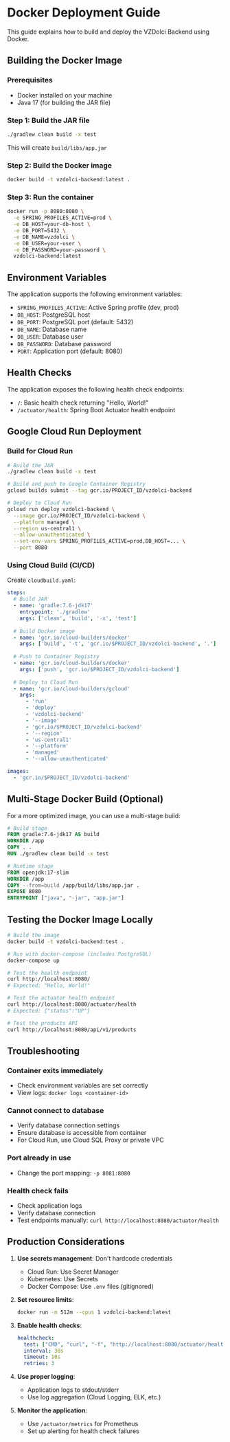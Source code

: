 # Docker Deployment Guide

This guide explains how to build and deploy the VZDolci Backend using Docker.

## Building the Docker Image

### Prerequisites
- Docker installed on your machine
- Java 17 (for building the JAR file)

### Step 1: Build the JAR file
```bash
./gradlew clean build -x test
```

This will create `build/libs/app.jar`

### Step 2: Build the Docker image
```bash
docker build -t vzdolci-backend:latest .
```

### Step 3: Run the container
```bash
docker run -p 8080:8080 \
  -e SPRING_PROFILES_ACTIVE=prod \
  -e DB_HOST=your-db-host \
  -e DB_PORT=5432 \
  -e DB_NAME=vzdolci \
  -e DB_USER=your-user \
  -e DB_PASSWORD=your-password \
  vzdolci-backend:latest
```

## Environment Variables

The application supports the following environment variables:

- `SPRING_PROFILES_ACTIVE`: Active Spring profile (dev, prod)
- `DB_HOST`: PostgreSQL host
- `DB_PORT`: PostgreSQL port (default: 5432)
- `DB_NAME`: Database name
- `DB_USER`: Database user
- `DB_PASSWORD`: Database password
- `PORT`: Application port (default: 8080)

## Health Checks

The application exposes the following health check endpoints:

- `/`: Basic health check returning "Hello, World!"
- `/actuator/health`: Spring Boot Actuator health endpoint

## Google Cloud Run Deployment

### Build for Cloud Run
```bash
# Build the JAR
./gradlew clean build -x test

# Build and push to Google Container Registry
gcloud builds submit --tag gcr.io/PROJECT_ID/vzdolci-backend

# Deploy to Cloud Run
gcloud run deploy vzdolci-backend \
  --image gcr.io/PROJECT_ID/vzdolci-backend \
  --platform managed \
  --region us-central1 \
  --allow-unauthenticated \
  --set-env-vars SPRING_PROFILES_ACTIVE=prod,DB_HOST=... \
  --port 8080
```

### Using Cloud Build (CI/CD)

Create `cloudbuild.yaml`:
```yaml
steps:
  # Build JAR
  - name: 'gradle:7.6-jdk17'
    entrypoint: './gradlew'
    args: ['clean', 'build', '-x', 'test']
  
  # Build Docker image
  - name: 'gcr.io/cloud-builders/docker'
    args: ['build', '-t', 'gcr.io/$PROJECT_ID/vzdolci-backend', '.']
  
  # Push to Container Registry
  - name: 'gcr.io/cloud-builders/docker'
    args: ['push', 'gcr.io/$PROJECT_ID/vzdolci-backend']
  
  # Deploy to Cloud Run
  - name: 'gcr.io/cloud-builders/gcloud'
    args:
      - 'run'
      - 'deploy'
      - 'vzdolci-backend'
      - '--image'
      - 'gcr.io/$PROJECT_ID/vzdolci-backend'
      - '--region'
      - 'us-central1'
      - '--platform'
      - 'managed'
      - '--allow-unauthenticated'

images:
  - 'gcr.io/$PROJECT_ID/vzdolci-backend'
```

## Multi-Stage Docker Build (Optional)

For a more optimized image, you can use a multi-stage build:

```dockerfile
# Build stage
FROM gradle:7.6-jdk17 AS build
WORKDIR /app
COPY . .
RUN ./gradlew clean build -x test

# Runtime stage
FROM openjdk:17-slim
WORKDIR /app
COPY --from=build /app/build/libs/app.jar .
EXPOSE 8080
ENTRYPOINT ["java", "-jar", "app.jar"]
```

## Testing the Docker Image Locally

```bash
# Build the image
docker build -t vzdolci-backend:test .

# Run with docker-compose (includes PostgreSQL)
docker-compose up

# Test the health endpoint
curl http://localhost:8080/
# Expected: "Hello, World!"

# Test the actuator health endpoint
curl http://localhost:8080/actuator/health
# Expected: {"status":"UP"}

# Test the products API
curl http://localhost:8080/api/v1/products
```

## Troubleshooting

### Container exits immediately
- Check environment variables are set correctly
- View logs: `docker logs <container-id>`

### Cannot connect to database
- Verify database connection settings
- Ensure database is accessible from container
- For Cloud Run, use Cloud SQL Proxy or private VPC

### Port already in use
- Change the port mapping: `-p 8081:8080`

### Health check fails
- Check application logs
- Verify database connection
- Test endpoints manually: `curl http://localhost:8080/actuator/health`

## Production Considerations

1. **Use secrets management**: Don't hardcode credentials
   - Cloud Run: Use Secret Manager
   - Kubernetes: Use Secrets
   - Docker Compose: Use `.env` files (gitignored)

2. **Set resource limits**:
   ```bash
   docker run -m 512m --cpus 1 vzdolci-backend:latest
   ```

3. **Enable health checks**:
   ```yaml
   healthcheck:
     test: ["CMD", "curl", "-f", "http://localhost:8080/actuator/health"]
     interval: 30s
     timeout: 10s
     retries: 3
   ```

4. **Use proper logging**:
   - Application logs to stdout/stderr
   - Use log aggregation (Cloud Logging, ELK, etc.)

5. **Monitor the application**:
   - Use `/actuator/metrics` for Prometheus
   - Set up alerting for health check failures
